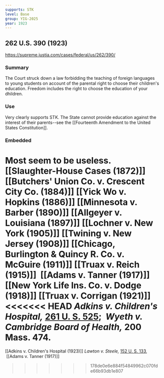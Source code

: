 ```yaml
---
supports: STK
level: Base
group: YIG-2025
year: 1923
---
```

##  262 U.S. 390 (1923)
https://supreme.justia.com/cases/federal/us/262/390/

### Summary

The Court struck down a law forbidding the teaching of foreign languages to young students on account of the parental right to choose their children's education. Freedom includes the right to choose the education of your dhildren. 

### Use

Very clearly supports STK. The State cannot provide education against the interest of their parents--see the [[Fourteenth Amendment to the United States Constitution]]. 

### Embedded

Most seem to be useless.
[[Slaughter-House Cases (1872)]]
[[Butchers' Union  Co. v. Crescent City Co. (1884)]]
[[Yick Wo v. Hopkins (1886)]]
[[Minnesota v. Barber (1890)]]
[[Allgeyer v. Louisiana (1897)]]
[[Lochner v. New York (1905)]]
[[Twining v. New Jersey (1908)]]
[[Chicago, Burlington & Quincy R. Co. v. McGuire (1911)]]
[[Truax v. Reich (1915)]] 
[[Adams v. Tanner (1917)]]
[[New York Life Ins. Co. v. Dodge (1918)]]
[[Truax v. Corrigan (1921)]]
<<<<<<< HEAD
_Adkins v. Children's Hospital,_ [261 U. S. 525](https://supreme.justia.com/cases/federal/us/261/525/); 
_Wyeth v. Cambridge Board of Health,_ 200 Mass. 474.
=======
[[Adkins v. Children's Hospital (1923)]]
_Lawton v. Steele,_ [152 U. S. 133](https://supreme.justia.com/cases/federal/us/152/133/),
 [[Adams v. Tanner (1917)]]
 
>>>>>>> 178de0e6e884f54849962c070fde66b93db1e807
